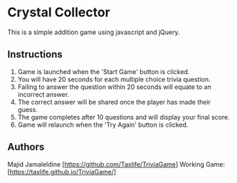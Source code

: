 # Crystal Collector
This is a simple addition game using javascript and jQuery.

## Instructions
1. Game is launched when the 'Start Game' button is clicked.
2. You will have 20 seconds for each multiple choice trivia question.
3. Failing to answer the question within 20 seconds will equate to an incorrect answer.
4. The correct answer will be shared once the player has made their guess.
5. The game completes after 10 questions and will display your final score.
6. Game will relaunch when the 'Try Again' button is clicked.

## Authors
Majid Jamaleldine [https://github.com/Taxlife/TriviaGame] Working Game: [https://taxlife.github.io/TriviaGame/]